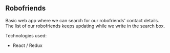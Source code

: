 ## Robofriends

Basic web app where we can search for our robofriends' contact details. The list of our robofriends keeps updating while we write in the search box.

Technologies used:
- React / Redux
